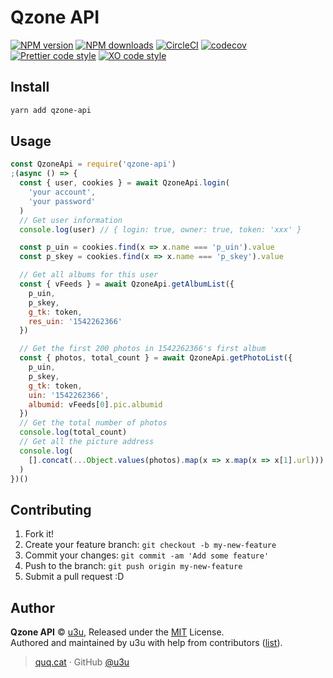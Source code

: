# Qzone API

[![NPM version](https://img.shields.io/npm/v/qzone-api.svg?style=flat)](https://npmjs.com/package/qzone-api) [![NPM downloads](https://img.shields.io/npm/dm/qzone-api.svg?style=flat)](https://npmjs.com/package/qzone-api) [![CircleCI](https://img.shields.io/circleci/token/0b492c79ed6c1cb071f9ec6a3867e1f27d20ffae/project/github/u3u/qzone-api/master.svg)](https://circleci.com/gh/u3u/qzone-api/tree/master) [![codecov](https://codecov.io/gh/u3u/qzone-api/branch/master/graph/badge.svg?token=6cvcdqtqtB)](https://codecov.io/gh/u3u/qzone-api) [![Prettier code style](https://img.shields.io/badge/code_style-prettier-ff69b4.svg?style=flat)](https://github.com/prettier/prettier) [![XO code style](https://img.shields.io/badge/code_style-XO-5ed9c7.svg)](https://github.com/sindresorhus/xo)

## Install

```bash
yarn add qzone-api
```

## Usage

```js
const QzoneApi = require('qzone-api')
;(async () => {
  const { user, cookies } = await QzoneApi.login(
    'your account',
    'your password'
  )
  // Get user information
  console.log(user) // { login: true, owner: true, token: 'xxx' }

  const p_uin = cookies.find(x => x.name === 'p_uin').value
  const p_skey = cookies.find(x => x.name === 'p_skey').value

  // Get all albums for this user
  const { vFeeds } = await QzoneApi.getAlbumList({
    p_uin,
    p_skey,
    g_tk: token,
    res_uin: '1542262366'
  })

  // Get the first 200 photos in 1542262366's first album
  const { photos, total_count } = await QzoneApi.getPhotoList({
    p_uin,
    p_skey,
    g_tk: token,
    uin: '1542262366',
    albumid: vFeeds[0].pic.albumid
  })
  // Get the total number of photos
  console.log(total_count)
  // Get all the picture address
  console.log(
    [].concat(...Object.values(photos).map(x => x.map(x => x[1].url)))
  )
})()
```

## Contributing

1. Fork it!
2. Create your feature branch: `git checkout -b my-new-feature`
3. Commit your changes: `git commit -am 'Add some feature'`
4. Push to the branch: `git push origin my-new-feature`
5. Submit a pull request :D

## Author

**Qzone API** © [u3u](https://github.com/u3u), Released under the [MIT](./LICENSE) License.<br>
Authored and maintained by u3u with help from contributors ([list](https://github.com/u3u/qzone-api/contributors)).

> [quq.cat](https://quq.cat) · GitHub [@u3u](https://github.com/u3u)
